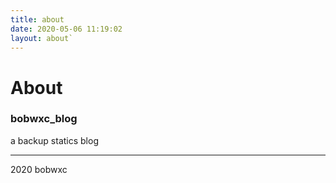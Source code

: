 ```yaml
---
title: about
date: 2020-05-06 11:19:02
layout: about`
---
```


# About

### bobwxc_blog

a backup statics blog

---

2020  bobwxc
